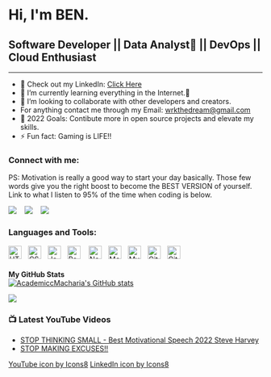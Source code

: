 # Hi, I'm BEN.
  ## Software Developer || Data Analyst👋 || DevOps || Cloud Enthusiast
------------------------------------------------------------------------------------

- 🔭 Check out my LinkedIn: [Click Here](https://www.linkedin.com/in/ben-macharia-b66898227/)
- 🌱 I’m currently learning everything in the Internet.🤣
- 👯 I’m looking to collaborate with other developers and creators.
-  For anything contact me through my Email: wrkthedream@gmail.com
- 🥅 2022 Goals: Contibute more in open source projects and elevate my skills.
- ⚡ Fun fact: Gaming is LIFE!!

### Connect with me:

PS: Motivation is really a good way to start your day basically. Those few words give you the right boost to become the BEST VERSION of yourself. Link to what I listen to 95% of the time when coding is below.

[<img src="https://img.icons8.com/ios/50/000000/youtube-play--v2.png"/>](https://www.youtube.com/channel/UCM3WGXrQz5jPL_3bcho_t9Q)
&nbsp;&nbsp;
[<img src="https://img.icons8.com/fluency/48/000000/linkedin.png"/>](https://www.linkedin.com/in/ben-macharia-b66898227/)
&nbsp;&nbsp;
<img src="https://img.icons8.com/color/48/000000/instagram-new--v1.png"/>


### Languages and Tools:

<img align="left" alt="HTML5" width="26px" src="https://cdn.jsdelivr.net/gh/devicons/devicon/icons/html5/html5-original.svg" style="padding-right:10px;" />
<img align="left" alt="CSS3" width="26px" src="https://cdn.jsdelivr.net/gh/devicons/devicon/icons/css3/css3-original.svg" style="padding-right:10px;" />
<img align="left" alt="JavaScript" width="26px" src="https://cdn.jsdelivr.net/gh/devicons/devicon/icons/javascript/javascript-original.svg" style="padding-right:10px;" />
<img align="left" alt="React" width="26px" src="https://cdn.jsdelivr.net/gh/devicons/devicon/icons/react/react-original.svg" style="padding-right:13px;" />
<img align="left" alt="Node.js" width="26px" src="https://cdn.jsdelivr.net/gh/devicons/devicon/icons/nodejs/nodejs-original.svg" style="padding-right:10px;" />
<img align="left" alt="MongoDB" width="26px" src="https://cdn.jsdelivr.net/gh/devicons/devicon/icons/mongodb/mongodb-original.svg" style="padding-right:10px;" />
<img align="left" alt="MySQL" width="26px" src="https://cdn.jsdelivr.net/gh/devicons/devicon/icons/mysql/mysql-original.svg" style="padding-right:10px;" />
<img align="left" alt="Git" width="26px" src="https://cdn.jsdelivr.net/gh/devicons/devicon/icons/git/git-original.svg" style="padding-right:10px;" />
<img align="left" alt="GitHub" width="26px" src="https://user-images.githubusercontent.com/3369400/139447912-e0f43f33-6d9f-45f8-be46-2df5bbc91289.png" style="padding-right:10px;" />

<br>
<br />

<b>My GitHub Stats</b>
<br>
<a href="http://www.github.com/AcademiccMacharia"><img src="https://github-readme-stats.vercel.app/api?username=AcademiccMacharia&show_icons=true&hide=&count_private=true&title_color=gold&text_color=ffffff&icon_color=0891b2&bg_color=0f172a&hide_border=true&show_icons=true" alt="AcademiccMacharia's GitHub stats" /></a>

<a href="http://www.github.com/AcademiccMacharia"><img src="https://github-readme-streak-stats.herokuapp.com/?user=AcademiccMacharia&stroke=ffffff&background=0f172a&ring=0891b2&fire=0891b2&currStreakNum=ffffff&currStreakLabel=0891b2&sideNums=ffffff&sideLabels=ffffff&dates=ffffff&hide_border=true" /></a>

### 📺 Latest YouTube Videos

<!-- YOUTUBE:START -->
- [STOP THINKING SMALL - Best Motivational Speech 2022 Steve Harvey](https://www.youtube.com/watch?v=cW25GFJBOe8)
- [STOP MAKING EXCUSES!!](https://www.youtube.com/watch?v=oDxhIjdHQKM&t)
<!-- YOUTUBE:END -->
<a href="https://icons8.com/icon/ISBCNY3NwyMM/youtube">YouTube icon by Icons8</a>
<a href="https://icons8.com/icon/xuvGCOXi8Wyg/linkedin">LinkedIn icon by Icons8</a>
